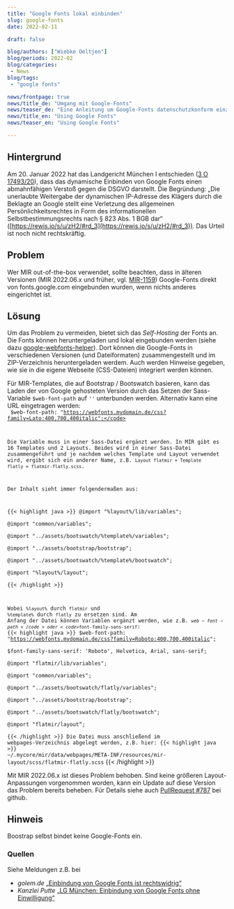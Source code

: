 ```yaml
---
title: "Google Fonts lokal einbinden"
slug: google-fonts
date: 2022-02-11

draft: false

blog/authors: ["Wiebke Oeltjen"]
blog/periods: 2022-02
blog/categories:
 - News
blog/tags:
 - "google fonts"

news/frontpage: true
news/title_de: "Umgang mit Google-Fonts"
news/teaser_de: "Eine Anleitung um Google-Fonts datenschutzkonform einzubinden"
news/title_en: "Using Google Fonts"
news/teaser_en: "Using Google Fonts"

---
```

## Hintergrund
Am 20. Januar 2022 hat das Landgericht München I entschieden ([3 O 17493/20](https://rewis.io/urteile/urteil/lhm-20-01-2022-3-o-1749320/)), dass das dynamische Einbinden von Google Fonts einen abmahnfähigen Verstoß gegen die DSGVO darstellt. Die Begründung: „Die unerlaubte Weitergabe der dynamischen IP-Adresse des Klägers durch die Beklagte an Google stellt eine Verletzung des allgemeinen Persönlichkeitsrechtes in Form des informationellen Selbstbestimmungsrechts nach § 823 Abs. 1 BGB dar“ ([https://rewis.io/s/u/zH2/#rd_3](https://rewis.io/s/u/zH2/#rd_3)). Das Urteil ist noch nicht rechtskräftig. 

## Problem
Wer MIR out-of-the-box verwendet, sollte beachten, dass in älteren Versionen (MIR 2022.06.x und früher, vgl. [MIR-1159](https://mycore.atlassian.net/browse/MIR-1159)) Google-Fonts direkt von fonts.google.com eingebunden wurden, wenn nichts anderes eingerichtet ist. 

## Lösung
Um das Problem zu vermeiden, bietet sich das *Self-Hosting* der Fonts an. Die Fonts können heruntergeladen und lokal eingebunden werden (siehe dazu [google-webfonts-helper](https://google-webfonts-helper.herokuapp.com/fonts)). Dort können die Google-Fonts in verschiedenen Versionen (und Dateiformaten) zusammengestellt und im ZIP-Verzeichnis heruntergeladen werdem. Auch werden Hinweise gegeben, wie sie in die eigene Webseite (CSS-Dateien) integriert werden können.

Für MIR-Templates, die auf Bootstrap / Bootswatch basieren, kann das Laden der von Google gehosteten Version durch das Setzen der Sass-Variable <code>$web-font-path</code> auf <code>''</code> unterbunden werden. Alternativ kann eine URL eingetragen werden:  
<code> $web-font-path: \"https://webfonts.mydomain.de/css?family=Lato:400,700,400italic";</code>

Die Variable muss in einer Sass-Datei ergänzt werden. In MIR gibt es 16 Templates und 2 Layouts. Beides wird in einer Sass-Datei zusammengeführt und je nachdem welches Template und Layout verwendet wird, ergibt sich ein anderer Name, z.B. <code>Layout flatmir + Template flatly = flatmir-flatly.scss</code>.

Der Inhalt sieht immer folgendermaßen aus:

{{< highlight java >}}
 @import "%layout%/lib/variables";  
 @import "common/variables";  
 @import  "../assets/bootswatch/%template%/variables";  
 @import  "../assets/bootstrap/bootstrap";  
 @import  "../assets/bootswatch/%template%/bootswatch";  
 @import "%layout%/layout";  
{{< /highlight >}}

Wobei <code>%layout%</code> durch <code>flatmir</code> und <code>%template%</code> durch <code>flatly</code> zu ersetzen sind. Am Anfang der Datei können Variablen ergänzt werden, wie z.B. <code>$web-font-path</code> oder <code>$font-family-sans-serif</code>:
{{< highlight java >}}
 $web-font-path: "https://webfonts.mydomain.de/css?family=Roboto:400,700,400italic";  
 $font-family-sans-serif: 'Roboto', Helvetica, Arial, sans-serif;  
 @import "flatmir/lib/variables";  
 @import "common/variables";  
 @import  "../assets/bootswatch/flatly/variables";  
 @import  "../assets/bootstrap/bootstrap";  
 @import  "../assets/bootswatch/flatly/bootswatch";  
 @import "flatmir/layout“;  
{{< /highlight >}}
Die Datei muss anschließend im webpages-Verzeichnis abgelegt werden, z.B. hier:
{{< highlight java >}}
 ~/.mycore/mir/data/webpages/META-INF/resources/mir-layout/scss/flatmir-flatly.scss</code>
{{< /highlight >}}

Mit MIR 2022.06.x ist dieses Problem behoben. Sind keine größeren Layout-Anpassungen vorgenommen worden, kann ein Update auf diese Version das Problem bereits beheben. Für Details siehe auch [PullRequest #787](https://github.com/MyCoRe-Org/mir/pull/787/files) bei github.


## Hinweis
Boostrap selbst bindet keine Google-Fonts ein.

### Quellen
Siehe Meldungen z.B. bei 
* _golem.de_ [„Einbindung von Google Fonts ist rechtswidrig“](https://www.golem.de/news/landgericht-muenchen-einbindung-von-google-fonts-ist-rechtswidrig-2202-162826.html)  
* _Kanzlei Putte_ [„LG München: Einbindung von Google Fonts ohne Einwilligung“](https://www.ra-plutte.de/lg-muenchen-dynamische-einbindung-google-web-fonts-ist-dsgvo/)  

